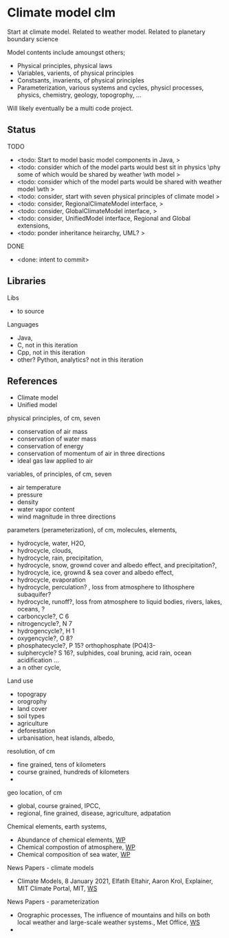 # Climate model clm

Start at climate model. Related to weather model. Related to planetary boundary science

Model contents include amoungst others;
* Physical principles, physical laws
* Variables, varients, of physical principles
* Constsants, invarients, of physical principles
* Parameterization, various systems and cycles, physicl processes, physics, chemistry, geology, topogrophy, ...

Will likely eventually be a multi code project.  

## Status

TODO
* <todo: Start to model basic model components in Java,  >
* <todo: consider which of the model parts would best sit in physics \phy some of which would be shared by weather \wth model >
* <todo: consider which of the model parts would be shared with weather model \wth >
* <todo: consider, start with seven physical principles of climate model >
* <todo: consider, RegionalClimateModel interface, >
* <todo: consider, GlobalClimateModel interface, >
* <todo: consider, UnifiedModel interface, Regional and Global extensions,
* <todo: ponder inheritance heirarchy, UML? >

DONE
* <done: intent to commit>

## Libraries

Libs
* to source

Languages
* Java, 
* C, not in this iteration
* Cpp, not in this iteration
* other? Python, analytics? not in this iteration

## References

* Climate model
* Unified model

physical principles, of cm, seven
* conservation of air mass
* conservation of water mass
* conservation of energy
* conservation of momentum of air in three directions
* ideal gas law applied to air

variables, of principles, of cm, seven
* air temperature
* pressure
* density
* water vapor content
* wind magnitude in three directions

parameters (perameterization), of cm, molecules, elements, 
* hydrocycle, water, H2O, 
* hydrocycle, clouds, 
* hydrocycle, rain, precipitation, 
* hydrocycle, snow, grownd cover and albedo effect, and precipitation?, 
* hydrocycle, ice, grownd & sea cover and albedo effect, 
* hydrocycle, evaporation
* hydrocycle, perculation? , loss from atmosphere to lithosphere subaquifer? 
* hydrocycle, runoff?, loss from atmosphere to liquid bodies, rivers, lakes, oceans, ?
* carboncycle?, C 6
* nitrogencycle?, N 7
* hydrogencycle?, H 1
* oxygencycle?, O 8? 
* phosphatecycle?, P 15? orthophosphate (PO4)3- 
* sulphercycle? S 16?, sulphides, coal bruning, acid rain, ocean acidification ...
* a n other cycle, 

Land use
* topograpy
* orogrophy
* land cover
* soil types
* agriculture
* deforestation
* urbanisation, heat islands, albedo, 

resolution, of cm
* fine grained, tens of kilometers
* course grained, hundreds of kilometers
* 

geo location, of cm
* global, course grained, IPCC, 
* regional, fine grained, disease, agriculture, adpatation

Chemical elements, earth systems, 
* Abundance of chemical elements, [WP](https://en.wikipedia.org/wiki/Abundance_of_the_chemical_elements)
* Chemical compostion of atmosphere, [WP](https://en.wikipedia.org/wiki/Atmosphere_of_Earth#Composition)
* Chemical composition of sea water, [WP](https://en.wikipedia.org/wiki/Seawater#Chemical_composition)

News Papers - climate models
* Climate Models, 8 January 2021, Elfatih Eltahir, Aaron Krol, Explainer, MIT Climate Portal, MIT, [WS](https://climate.mit.edu/explainers/climate-models)

News Papers - parameterization
*  Orographic processes, The influence of mountains and hills on both local weather and large-scale weather systems., Met Office, [WS](https://www.metoffice.gov.uk/research/foundation/parametrizations/orography)
* 

